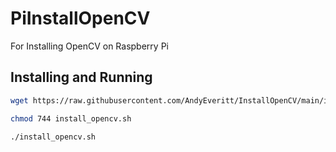 # PiInstallOpenCV
For Installing OpenCV on Raspberry Pi

## Installing and Running

```bash
wget https://raw.githubusercontent.com/AndyEveritt/InstallOpenCV/main/install_opencv.sh

chmod 744 install_opencv.sh

./install_opencv.sh
```
